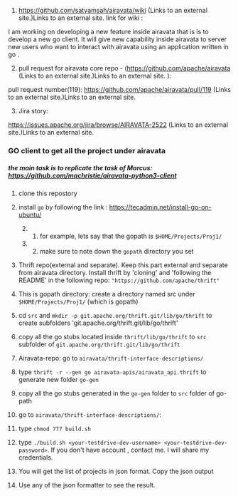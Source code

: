 1. https://github.com/satyamsah/airavata/wiki (Links to an external site.)Links to an external site.  link for wiki :

 I am working on developing a new feature inside airavata that is is to develop a new  go client. It will give new capability inside airavata to server new users who want to interact with airavata using an application written in go .

 

 

2. pull request for airavata core repo -  (https://github.com/apache/airavata (Links to an external site.)Links to an external site. ):

pull request number(119): https://github.com/apache/airavata/pull/119 (Links to an external site.)Links to an external site.


3. Jira story:

https://issues.apache.org/jira/browse/AIRAVATA-2522 (Links to an external site.)Links to an external site.



### GO client to get all the project under airavata

##### the main task is to replicate the task of Marcus: https://github.com/machristie/airavata-python3-client  

1) clone this repostory
2) install `go` by following the link : https://tecadmin.net/install-go-on-ubuntu/
   
   2) 1) for example, lets say that the gopath is `$HOME/Projects/Proj1/`
   2) 2) make sure to note down the `gopath` directory you set

3)  Thrift repo(external and separate). Keep this part external and separate from airavata directory. Install thrift by  'cloning' and 'following the README' in the following repo: 
  `"https://github.com/apache/thrift"`

4) This is gopath directory: create a directory named src under `$HOME/Projects/Proj1/` (which is gopath)

5) cd `src` and `mkdir -p git.apache.org/thrift.git/lib/go/thrift` to create subfolders 'git.apache.org/thrift.git/lib/go/thrift'

6) copy all the go stubs located inside `thrift/lib/go/thrift` to `src` subfolder of `git.apache.org/thrift.git/lib/go/thrift`

7) Airavata-repo: go to `airavata/thrift-interface-descriptions/`

8) type `thrift -r --gen go airavata-apis/airavata_api.thrift` to generate new folder `go-gen`

9) copy all the go stubs generated in the `go-gen` folder to `src` folder of go-path

10) go to `airavata/thrift-interface-descriptions/`:

11) type `chmod 777 build.sh`

12) type `./build.sh <your-testdrive-dev-username> <your-testdrive-dev-password>`. If you don't have account , contact me. I will share my credentials.

13) You will get the list of projects in json format. Copy the json output

14) Use any of the json formatter to see the result.
